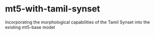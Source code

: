 # mt5-with-tamil-synset
Incorporating the morphological capabilities of the Tamil Synset into the existing mt5-base model
